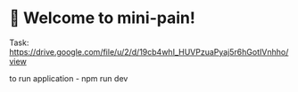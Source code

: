 # 🚀 Welcome to mini-pain!

Task: https://drive.google.com/file/u/2/d/19cb4whI_HUVPzuaPyaj5r6hGotIVnhho/view

to run application - npm run dev